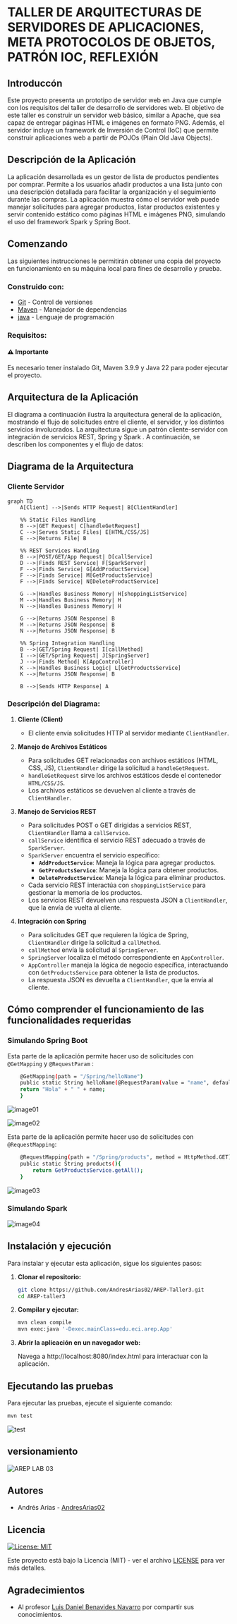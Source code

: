 # TALLER DE ARQUITECTURAS DE SERVIDORES DE APLICACIONES, META PROTOCOLOS DE OBJETOS, PATRÓN IOC, REFLEXIÓN

## Introduccón

Este proyecto presenta un prototipo de servidor web en Java que cumple con los requisitos del taller de desarrollo de servidores web. El objetivo de este taller es construir un servidor web básico, similar a Apache, que sea capaz de entregar páginas HTML e imágenes en formato PNG. Además, el servidor incluye un framework de Inversión de Control (IoC) que permite construir aplicaciones web a partir de POJOs (Plain Old Java Objects).

## Descripción de la Aplicación

La aplicación desarrollada es un gestor de lista de productos pendientes por comprar. Permite a los usuarios añadir productos a una lista junto con una descripción detallada para facilitar la organización y el seguimiento durante las compras. La aplicación muestra cómo el servidor web puede manejar solicitudes para agregar productos, listar productos existentes y servir contenido estático como páginas HTML e imágenes PNG, simulando el uso del framework Spark y Spring Boot.

## Comenzando

Las siguientes instrucciones le permitirán obtener una copia del proyecto en funcionamiento en su máquina local para fines de desarrollo y prueba.

### Construido con:
    
* [Git](https://git-scm.com) - Control de versiones
* [Maven](https://maven.apache.org/download.cgi) -  Manejador de dependencias
* [java](https://www.oracle.com/java/technologies/downloads/#java22) - Lenguaje de programación

### Requisitos:

#### ⚠️ Importante

Es necesario tener instalado Git, Maven 3.9.9 y Java 22 para poder ejecutar el proyecto.

## Arquitectura de la Aplicación
El diagrama a continuación ilustra la arquitectura general de la aplicación, mostrando el flujo de solicitudes entre el cliente, el servidor, y los distintos servicios involucrados. La arquitectura sigue un patrón cliente-servidor con integración de servicios REST, Spring y Spark . A continuación, se describen los componentes y el flujo de datos:

## Diagrama de la Arquitectura

### Cliente Servidor
```mermaid
graph TD
    A[Client] -->|Sends HTTP Request| B[ClientHandler]
    
    %% Static Files Handling
    B -->|GET Request| C[handleGetRequest]
    C -->|Serves Static Files| E[HTML/CSS/JS]
    E -->|Returns File| B
    
    %% REST Services Handling
    B -->|POST/GET/App Request| D[callService]
    D -->|Finds REST Service| F[SparkServer]
    F -->|Finds Service| G[AddProductService]
    F -->|Finds Service| M[GetProductsService]
    F -->|Finds Service| N[DeleteProductService]
    
    G -->|Handles Business Memory| H[shoppingListService]
    M -->|Handles Business Memory| H
    N -->|Handles Business Memory| H
    
    G -->|Returns JSON Response| B
    M -->|Returns JSON Response| B
    N -->|Returns JSON Response| B
    
    %% Spring Integration Handling
    B -->|GET/Spring Request| I[callMethod]
    I -->|GET/Spring Request| J[SpringServer]
    J -->|Finds Method| K[AppController]
    K -->|Handles Business Logic| L[GetProductsService]
    K -->|Returns JSON Response| B
    
    B -->|Sends HTTP Response| A
```
### Descripción del Diagrama:
1. **Cliente (Client)**
    - El cliente envía solicitudes HTTP al servidor mediante `ClientHandler`.

2. **Manejo de Archivos Estáticos**
    - Para solicitudes GET relacionadas con archivos estáticos (HTML, CSS, JS), `ClientHandler` dirige la solicitud a `handleGetRequest`.
    - `handleGetRequest` sirve los archivos estáticos desde el contenedor `HTML/CSS/JS`.
    - Los archivos estáticos se devuelven al cliente a través de `ClientHandler`.

3. **Manejo de Servicios REST**
    - Para solicitudes POST o GET dirigidas a servicios REST, `ClientHandler` llama a `callService`.
    - `callService` identifica el servicio REST adecuado a través de `SparkServer`.
    - `SparkServer` encuentra el servicio específico:
        - **`AddProductService`**: Maneja la lógica para agregar productos.
        - **`GetProductsService`**: Maneja la lógica para obtener productos.
        - **`DeleteProductService`**: Maneja la lógica para eliminar productos.
    - Cada servicio REST interactúa con `shoppingListService` para gestionar la memoria de los productos.
    - Los servicios REST devuelven una respuesta JSON a `ClientHandler`, que la envía de vuelta al cliente.

4. **Integración con Spring**
    - Para solicitudes GET que requieren la lógica de Spring, `ClientHandler` dirige la solicitud a `callMethod`.
    - `callMethod` envía la solicitud al `SpringServer`.
    - `SpringServer` localiza el método correspondiente en `AppController`.
    - `AppController` maneja la lógica de negocio específica, interactuando con `GetProductsService` para obtener la lista de productos.
    - La respuesta JSON es devuelta a `ClientHandler`, que la envía al cliente.

## Cómo comprender el funcionamiento de las funcionalidades requeridas

### Simulando Spring Boot

Esta parte de la aplicación permite hacer uso de solicitudes con `@GetMapping` y `@RequestParam` :
```bash
    @GetMapping(path = "/Spring/helloName")
    public static String helloName(@RequestParam(value = "name", defaultValue = "Luis Daniel Benavides Navarro") String name){
    return "Hola" + " " + name;
    }
  ```
![image01](https://github.com/user-attachments/assets/a702fd5f-338d-444c-a6e5-728f3a86d85e)

![image02](https://github.com/user-attachments/assets/ead169a7-c79f-4a10-b9e1-9c8dc874478f)

Esta parte de la aplicación permite hacer uso de solicitudes con `@RequestMapping`:
```bash
    @RequestMapping(path = "/Spring/products", method = HttpMethod.GET)
    public static String products(){
        return GetProductsService.getAll();
    }
  ```
![image03](https://github.com/user-attachments/assets/7af1309c-13fa-4a37-b691-4baf2e96224b)

### Simulando Spark

![image04](https://github.com/user-attachments/assets/bae295b6-c506-486e-a906-79f1caab7a75)


## Instalación y ejecución 

Para instalar y ejecutar esta aplicación, sigue los siguientes pasos:

1. **Clonar el repositorio:**

   ```bash
   git clone https://github.com/AndresArias02/AREP-Taller3.git
   cd AREP-taller3
   ```

2. **Compilar y ejecutar:**

    ```bash
   mvn clean compile
   mvn exec:java '-Dexec.mainClass=edu.eci.arep.App'
   ```

3. **Abrir la aplicación en un navegador web:**

   Navega a http://localhost:8080/index.html para interactuar con la aplicación.

## Ejecutando las pruebas 

Para ejecutar las pruebas, ejecute el siguiente comando:


```bash
mvn test
```
![test](https://github.com/user-attachments/assets/fe9080cc-8aee-4ca7-a55c-f6803907725a)


## versionamiento 

![AREP LAB 03](https://img.shields.io/badge/AREP_LAB_03-v1.0.0-blue)

## Autores

- Andrés Arias - [AndresArias02](https://github.com/AndresArias02)

## Licencia

[![License: MIT](https://img.shields.io/badge/License-MIT-yellow.svg)](https://opensource.org/licenses/MIT)

Este proyecto está bajo la Licencia (MIT) - ver el archivo [LICENSE](LICENSE.md) para ver más detalles.

## Agradecimientos 

- Al profesor [Luis Daniel Benavides Navarro](https://ldbn.is.escuelaing.edu.co) por compartir sus conocimientos.
    
